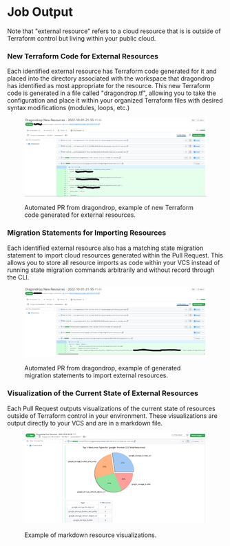 # Job Output

Note that "external resource" refers to a cloud resource that is is outside of Terraform control but living within your public cloud.

### New Terraform Code for External Resources

Each identified external resource has Terraform code generated for it and placed into the directory associated with the workspace that dragondrop has identified as most appropriate for the resource. This new Terraform code is generated in a file called "dragondrop.tf", allowing you to take the configuration and place it within your organized Terraform files with desired syntax modifications (modules, loops, etc.)

<figure><img src="../.gitbook/assets/20221001_terraform_resources_pr.png" alt=""><figcaption><p>Automated PR from dragondrop, example of new Terraform code generated for external resources.</p></figcaption></figure>

### Migration Statements for Importing Resources

Each identified external resource also has a matching state migration statement to import cloud resources generated within the Pull Request. This allows you to store all resource imports as code within your VCS instead of running state migration commands arbitrarily and without record through the CLI.

<figure><img src="../.gitbook/assets/20221001_migration_statements_pr.png" alt=""><figcaption><p>Automated PR from dragondrop, example of generated migration statements to import external resources.</p></figcaption></figure>

### Visualization of the Current State of External Resources

Each Pull Request outputs visualizations of the current state of resources outside of Terraform control in your environment. These visualizations are output directly to your VCS and are in a markdown file.

<figure><img src="../.gitbook/assets/20221001_dragondrop_markdown_output_screenshot.png" alt=""><figcaption><p>Example of markdown resource visualizations.</p></figcaption></figure>
